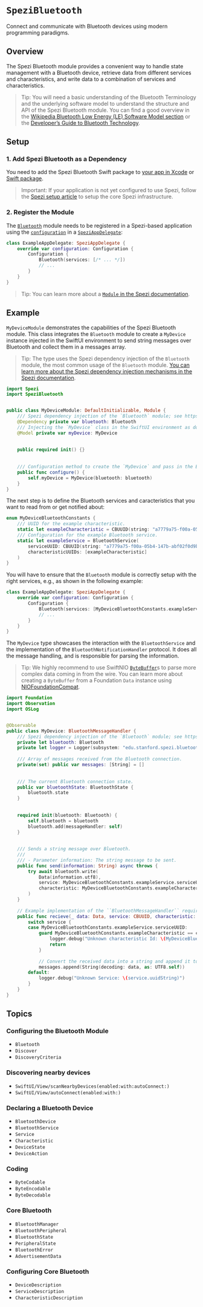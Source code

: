 # ``SpeziBluetooth``

<!--
#
# This source file is part of the Stanford Spezi open source project
#
# SPDX-FileCopyrightText: 2022 Stanford University and the project authors (see CONTRIBUTORS.md)
#
# SPDX-License-Identifier: MIT
#       
-->

Connect and communicate with Bluetooth devices using modern programming paradigms.


## Overview

The Spezi Bluetooth module provides a convenient way to handle state management with a Bluetooth device, retrieve data from different services and characteristics, and write data to a combination of services and characteristics.

> Tip: You will need a basic understanding of the Bluetooth Terminology and the underlying software model to understand the structure and API of the Spezi Bluetooth module. You can find a good overview in the [Wikipedia Bluetooth Low Energy (LE) Software Model section](https://en.wikipedia.org/wiki/Bluetooth_Low_Energy#Software_model) or the [Developer’s Guide
to Bluetooth Technology](https://www.bluetooth.com/blog/a-developers-guide-to-bluetooth/).


## Setup


### 1. Add Spezi Bluetooth as a Dependency

You need to add the Spezi Bluetooth Swift package to
[your app in Xcode](https://developer.apple.com/documentation/xcode/adding-package-dependencies-to-your-app#) or
[Swift package](https://developer.apple.com/documentation/xcode/creating-a-standalone-swift-package-with-xcode#Add-a-dependency-on-another-Swift-package).

> Important: If your application is not yet configured to use Spezi, follow the [Spezi setup article](https://swiftpackageindex.com/stanfordspezi/spezi/documentation/spezi/initial-setup) to setup the core Spezi infrastructure.


### 2. Register the Module

The [`Bluetooth`](https://swiftpackageindex.com/stanfordspezi/spezibluetooth/documentation/spezibluetooth/bluetooth) module needs to be registered in a Spezi-based application using the 
[`configuration`](https://swiftpackageindex.com/stanfordspezi/spezi/documentation/spezi/speziappdelegate/configuration) in a
[`SpeziAppDelegate`](https://swiftpackageindex.com/stanfordspezi/spezi/documentation/spezi/speziappdelegate):
```swift
class ExampleAppDelegate: SpeziAppDelegate {
    override var configuration: Configuration {
        Configuration {
            Bluetooth(services: [/* ... */])
            // ...
        }
    }
}
```

> Tip: You can learn more about a [`Module` in the Spezi documentation](https://swiftpackageindex.com/stanfordspezi/spezi/documentation/spezi/module).


## Example

`MyDeviceModule` demonstrates the capabilities of the Spezi Bluetooth module.
This class integrates the ``Bluetooth`` module to create a `MyDevice` instance injected in the SwiftUI environment to send string messages over Bluetooth and collect them in a messages array.

> Tip: The type uses the Spezi dependency injection of the `Bluetooth` module, the most common usage of the ``Bluetooth`` module. [You can learn more about the Spezi dependency injection mechanisms in the Spezi documentation](https://swiftpackageindex.com/stanfordspezi/spezi/documentation/spezi/module-dependency).

```swift
import Spezi
import SpeziBluetooth


public class MyDeviceModule: DefaultInitializable, Module {
    /// Spezi dependency injection of the `Bluetooth` module; see https://swiftpackageindex.com/stanfordspezi/spezi/documentation/spezi/module-dependency for more details.
    @Dependency private var bluetooth: Bluetooth
    /// Injecting the `MyDevice` class in the SwiftUI environment as documented at https://swiftpackageindex.com/stanfordspezi/spezi/documentation/spezi/interactions-with-swiftui
    @Model private var myDevice: MyDevice
    
    
    public required init() {}
    
    
    /// Configuration method to create the `MyDevice` and pass in the Bluetooth module.
    public func configure() {
        self.myDevice = MyDevice(bluetooth: bluetooth)
    }
}
```

The next step is to define the Bluetooth services and caracteristics that you want to read from or get notified about:
```swift
enum MyDeviceBluetoothConstants {
    /// UUID for the example characteristic.
    static let exampleCharacteristic = CBUUID(string: "a7779a75-f00a-05b4-147b-abf02f0d9b17")
    /// Configuration for the example Bluetooth service.
    static let exampleService = BluetoothService(
        serviceUUID: CBUUID(string: "a7779a75-f00a-05b4-147b-abf02f0d9b17"),
        characteristicUUIDs: [exampleCharacteristic]
    )
}
```

You will have to ensure that the ``Bluetooth`` module is correctly setup with the right services, e.g., as shown in the following example:
```swift
class ExampleAppDelegate: SpeziAppDelegate {
    override var configuration: Configuration {
        Configuration {
            Bluetooth(services: [MyDeviceBluetoothConstants.exampleService])
            // ...
        }
    }
}
```

The `MyDevice` type showcases the interaction with the ``BluetoothService`` and the implementation of the ``BluetoothNotificationHandler`` protocol.
It does all the message handling, and is responsible for parsing the information.

> Tip: We highly recommend to use SwiftNIO [`ByteBuffer`](https://swiftpackageindex.com/apple/swift-nio/2.61.1/documentation/niocore/bytebuffer)s to parse more complex data coming in from the wire. You can learn more about creating a `ByteBuffer` from a Foundation `Data` instance using [NIOFoundationCompat](https://swiftpackageindex.com/apple/swift-nio/2.61.1/documentation/niofoundationcompat/niocore/bytebuffer).

```swift
import Foundation
import Observation
import OSLog


@Observable
public class MyDevice: BluetoothMessageHandler {
    /// Spezi dependency injection of the `Bluetooth` module; see https://swiftpackageindex.com/stanfordspezi/spezi/documentation/spezi/module-dependency for more details.
    private let bluetooth: Bluetooth
    private let logger = Logger(subsystem: "edu.stanford.spezi.bluetooth", category: "Example")
    
    /// Array of messages received from the Bluetooth connection.
    private(set) public var messages: [String] = []
    
    
    /// The current Bluetooth connection state.
    public var bluetoothState: BluetoothState {
        bluetooth.state
    }
    
    
    required init(bluetooth: Bluetooth) {
        self.bluetooth = bluetooth
        bluetooth.add(messageHandler: self)
    }
    
    
    /// Sends a string message over Bluetooth.
    ///
    /// - Parameter information: The string message to be sent.
    public func send(information: String) async throws {
        try await bluetooth.write(
            Data(information.utf8),
            service: MyDeviceBluetoothConstants.exampleService.serviceUUID,
            characteristic: MyDeviceBluetoothConstants.exampleCharacteristic
        )
    }
    
    // Example implementation of the ``BluetoothMessageHandler`` requirements.
    public func recieve(_ data: Data, service: CBUUID, characteristic: CBUUID) {
        switch service {
        case MyDeviceBluetoothConstants.exampleService.serviceUUID:
            guard MyDeviceBluetoothConstants.exampleCharacteristic == characteristic else {
                logger.debug("Unknown characteristic Id: \(MyDeviceBluetoothConstants.exampleCharacteristic)")
                return
            }
            
            // Convert the received data into a string and append it to the messages array.
            messages.append(String(decoding: data, as: UTF8.self))
        default:
            logger.debug("Unknown Service: \(service.uuidString)")
        }
    }
}
```


## Topics

### Configuring the Bluetooth Module

- ``Bluetooth``
- ``Discover``
- ``DiscoveryCriteria``

### Discovering nearby devices

- ``SwiftUI/View/scanNearbyDevices(enabled:with:autoConnect:)``
- ``SwiftUI/View/autoConnect(enabled:with:)``

### Declaring a Bluetooth Device

- ``BluetoothDevice``
- ``BluetoothService``
- ``Service``
- ``Characteristic``
- ``DeviceState``
- ``DeviceAction``

### Coding

- ``ByteCodable``
- ``ByteEncodable``
- ``ByteDecodable``

### Core Bluetooth 

- ``BluetoothManager``
- ``BluetoothPeripheral``
- ``BluetoothState``
- ``PeripheralState``
- ``BluetoothError``
- ``AdvertisementData``

### Configuring Core Bluetooth

- ``DeviceDescription``
- ``ServiceDescription``
- ``CharacteristicDescription``
